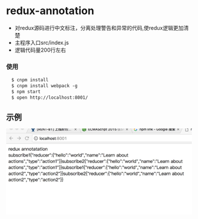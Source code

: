 # redux-annotation

- 对redux源码进行中文标注，分离处理警告和异常的代码,使redux逻辑更加清楚
- 主程序入口src/index.js
- 逻辑代码量200行左右

### 使用
```
  $ cnpm install
  $ cnpm install webpack -g
  $ npm start
  $ open http://localhost:8001/
```

## 示例

![demo](./example/demo.png)
